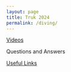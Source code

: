 ```yaml
---
layout: page
title: Truk 2024
permalink: /diving/
---
```


[Videos](https://stuartmonro.github.io/diving_folder/videos 'Vids')

Questions and Answers

[Useful Links](https://stuartmonro.github.io/diving_folder/links 'Links')



